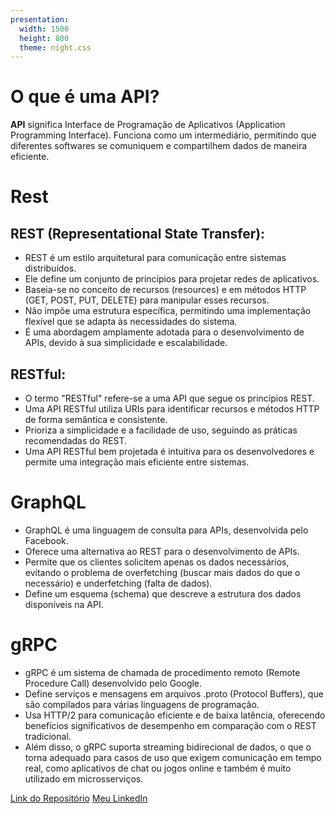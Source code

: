 ```yaml
---
presentation:
  width: 1500
  height: 800
  theme: night.css
---
```

<!-- slide -->

# O que é uma API?

**API** significa Interface de Programação de Aplicativos (Application Programming Interface).
Funciona como um intermediário, permitindo que diferentes softwares se comuniquem e compartilhem dados de maneira eficiente.



<!-- slide -->


# Rest

## REST (Representational State Transfer):
- REST é um estilo arquitetural para comunicação entre sistemas distribuídos.
- Ele define um conjunto de princípios para projetar redes de aplicativos.
- Baseia-se no conceito de recursos (resources) e em métodos HTTP (GET, POST, PUT, DELETE) para manipular esses recursos.
- Não impõe uma estrutura específica, permitindo uma implementação flexível que se adapta às necessidades do sistema.
- É uma abordagem amplamente adotada para o desenvolvimento de APIs, devido à sua simplicidade e escalabilidade.

<!-- slide -->

## RESTful:
- O termo "RESTful" refere-se a uma API que segue os princípios REST.
- Uma API RESTful utiliza URIs para identificar recursos e métodos HTTP de forma semântica e consistente.
- Prioriza a simplicidade e a facilidade de uso, seguindo as práticas recomendadas do REST.
- Uma API RESTful bem projetada é intuitiva para os desenvolvedores e permite uma integração mais eficiente entre sistemas.

<!-- slide -->

# GraphQL

- GraphQL é uma linguagem de consulta para APIs, desenvolvida pelo Facebook.
- Oferece uma alternativa ao REST para o desenvolvimento de APIs.
- Permite que os clientes solicitem apenas os dados necessários, evitando o problema de overfetching (buscar mais dados do que o necessário) e underfetching (falta de dados).
- Define um esquema (schema) que descreve a estrutura dos dados disponíveis na API.


<!-- slide -->

# gRPC
- gRPC é um sistema de chamada de procedimento remoto (Remote Procedure Call) desenvolvido pelo Google.
- Define serviços e mensagens em arquivos .proto (Protocol Buffers), que são compilados para várias linguagens de programação.
- Usa HTTP/2 para comunicação eficiente e de baixa latência, oferecendo benefícios significativos de desempenho em comparação com o REST tradicional.
- Além disso, o gRPC suporta streaming bidirecional de dados, o que o torna adequado para casos de uso que exigem comunicação em tempo real, como aplicativos de chat ou jogos online e também é muito utilizado em microsserviços.

<!-- slide -->
[Link do Repositório](https://github.com/vitortolentino/fiap-apis)
[Meu LinkedIn](https://www.linkedin.com/in/vitor-rodrigues-dev/)


